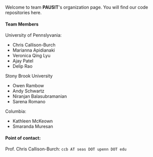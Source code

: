 Welcome to team **PAUSIT**'s organization page. You will find our code repositories here.

#### Team Members

University of Pennslyvania:
  - Chris Callison-Burch 
  - Marianna Apidianaki
  - Veronica Qing Lyu 
  - Ajay Patel
  - Delip Rao
  
Stony Brook University
  - Owen Rambow 
  - Andy Schwartz
  - Niranjan Balasubramanian
  - Sarena Romano 
  
Columbia:
 - Kathleen McKeown 
 - Smaranda Muresan

#### Point of contact:
Prof. Chris Callison-Burch: `ccb AT seas DOT upenn DOT edu`
